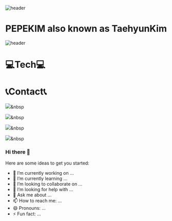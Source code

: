 ![header](https://capsule-render.vercel.app/api?type=wave&color=auto&height=300&section=header&text=PePeKim&fontSize=90)

# PEPEKIM also known as TaehyunKim

![header](https://capsule-render.vercel.app/api?type=wave&color=auto&height=300&section=footer&text=PePeKim&fontSize=90)

# 💻Tech💻

# 📞Contact📞


<img src="https://img.shields.io/badge/JavaScript-F7DF1E?style=flat-square&logo=JavaScript&logoColor=white"/></a>&nbsp 

<img src="https://img.shields.io/badge/HTML5-E34F26?style=flat-square&logo=HTML5&logoColor=white"/></a>&nbsp 

<img src="https://img.shields.io/badge/CSS3-1572B6?style=flat-square&logo=CSS3&logoColor=white"/></a>&nbsp 

<img src="https://img.shields.io/badge/React-61DAFB?style=flat-square&logo=React&logoColor=white"/></a>&nbsp 



### Hi there 👋

Here are some ideas to get you started:

- 🔭 I’m currently working on ...
- 🌱 I’m currently learning ...
- 👯 I’m looking to collaborate on ...
- 🤔 I’m looking for help with ...
- 💬 Ask me about ...
- 📫 How to reach me: ...
- 😄 Pronouns: ...
- ⚡ Fun fact: ...
